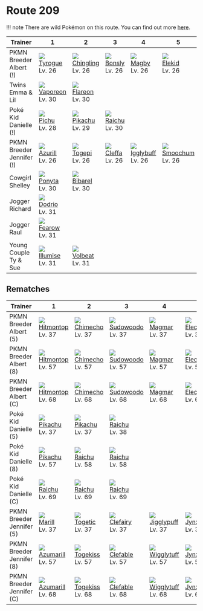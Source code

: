 # Route 209

!!! note
    There are wild Pokémon on this route. You can find out more [here](../../wild_pokemon/route_209/).


Trainer                   | 1                                | 2                                 | 3                              | 4                                 | 5                                | 6
---                       | ---                              | ---                               | ---                            | ---                               | ---                              | ---
PKMN Breeder Albert (!)   | ![][236]<br>[Tyrogue]<br>Lv. 26  | ![][433]<br>[Chingling]<br>Lv. 26 | ![][438]<br>[Bonsly]<br>Lv. 26 | ![][240]<br>[Magby]<br>Lv. 26     | ![][239]<br>[Elekid]<br>Lv. 26   | ![][439]<br>[Mime Jr.]<br>Lv. 26
Twins Emma & Lil          | ![][134]<br>[Vaporeon]<br>Lv. 30 | ![][136]<br>[Flareon]<br>Lv. 30   | &nbsp;                         | &nbsp;                            | &nbsp;                           | &nbsp;
Poké Kid Danielle (!)     | ![][172]<br>[Pichu]<br>Lv. 28    | ![][025]<br>[Pikachu]<br>Lv. 29   | ![][026]<br>[Raichu]<br>Lv. 30 | &nbsp;                            | &nbsp;                           | &nbsp;
PKMN Breeder Jennifer (!) | ![][298]<br>[Azurill]<br>Lv. 26  | ![][175]<br>[Togepi]<br>Lv. 26    | ![][173]<br>[Cleffa]<br>Lv. 26 | ![][174]<br>[Igglybuff]<br>Lv. 26 | ![][238]<br>[Smoochum]<br>Lv. 26 | ![][406]<br>[Budew]<br>Lv. 26
Cowgirl Shelley           | ![][077]<br>[Ponyta]<br>Lv. 30   | ![][400]<br>[Bibarel]<br>Lv. 30   | &nbsp;                         | &nbsp;                            | &nbsp;                           | &nbsp;
Jogger Richard            | ![][085]<br>[Dodrio]<br>Lv. 31   | &nbsp;                            | &nbsp;                         | &nbsp;                            | &nbsp;                           | &nbsp;
Jogger Raul               | ![][022]<br>[Fearow]<br>Lv. 31   | &nbsp;                            | &nbsp;                         | &nbsp;                            | &nbsp;                           | &nbsp;
Young Couple Ty & Sue     | ![][314]<br>[Illumise]<br>Lv. 31 | ![][313]<br>[Volbeat]<br>Lv. 31   | &nbsp;                         | &nbsp;                            | &nbsp;                           | &nbsp;

## Rematches

Trainer                   | 1                                 | 2                                | 3                                 | 4                                  | 5                                  | 6
---                       | ---                               | ---                              | ---                               | ---                                | ---                                | ---
PKMN Breeder Albert (5)   | ![][237]<br>[Hitmontop]<br>Lv. 37 | ![][358]<br>[Chimecho]<br>Lv. 37 | ![][185]<br>[Sudowoodo]<br>Lv. 37 | ![][126]<br>[Magmar]<br>Lv. 37     | ![][125]<br>[Electabuzz]<br>Lv. 37 | ![][122]<br>[Mr. Mime]<br>Lv. 37
PKMN Breeder Albert (8)   | ![][237]<br>[Hitmontop]<br>Lv. 57 | ![][358]<br>[Chimecho]<br>Lv. 57 | ![][185]<br>[Sudowoodo]<br>Lv. 57 | ![][126]<br>[Magmar]<br>Lv. 57     | ![][125]<br>[Electabuzz]<br>Lv. 57 | ![][122]<br>[Mr. Mime]<br>Lv. 57
PKMN Breeder Albert (C)   | ![][237]<br>[Hitmontop]<br>Lv. 68 | ![][358]<br>[Chimecho]<br>Lv. 68 | ![][185]<br>[Sudowoodo]<br>Lv. 68 | ![][126]<br>[Magmar]<br>Lv. 68     | ![][125]<br>[Electabuzz]<br>Lv. 68 | ![][122]<br>[Mr. Mime]<br>Lv. 68
Poké Kid Danielle (5)     | ![][025]<br>[Pikachu]<br>Lv. 37   | ![][025]<br>[Pikachu]<br>Lv. 37  | ![][026]<br>[Raichu]<br>Lv. 38    | &nbsp;                             | &nbsp;                             | &nbsp;
Poké Kid Danielle (8)     | ![][025]<br>[Pikachu]<br>Lv. 57   | ![][026]<br>[Raichu]<br>Lv. 58   | ![][026]<br>[Raichu]<br>Lv. 58    | &nbsp;                             | &nbsp;                             | &nbsp;
Poké Kid Danielle (C)     | ![][026]<br>[Raichu]<br>Lv. 69    | ![][026]<br>[Raichu]<br>Lv. 69   | ![][026]<br>[Raichu]<br>Lv. 69    | &nbsp;                             | &nbsp;                             | &nbsp;
PKMN Breeder Jennifer (5) | ![][183]<br>[Marill]<br>Lv. 37    | ![][176]<br>[Togetic]<br>Lv. 37  | ![][035]<br>[Clefairy]<br>Lv. 37  | ![][039]<br>[Jigglypuff]<br>Lv. 37 | ![][124]<br>[Jynx]<br>Lv. 37       | ![][315]<br>[Roselia]<br>Lv. 37
PKMN Breeder Jennifer (8) | ![][184]<br>[Azumarill]<br>Lv. 57 | ![][468]<br>[Togekiss]<br>Lv. 57 | ![][036]<br>[Clefable]<br>Lv. 57  | ![][040]<br>[Wigglytuff]<br>Lv. 57 | ![][124]<br>[Jynx]<br>Lv. 57       | ![][407]<br>[Roserade]<br>Lv. 57
PKMN Breeder Jennifer (C) | ![][184]<br>[Azumarill]<br>Lv. 68 | ![][468]<br>[Togekiss]<br>Lv. 68 | ![][036]<br>[Clefable]<br>Lv. 68  | ![][040]<br>[Wigglytuff]<br>Lv. 68 | ![][124]<br>[Jynx]<br>Lv. 68       | ![][407]<br>[Roserade]<br>Lv. 68

[Fearow]: ../../pokemon_changes/022/
[Pikachu]: ../../pokemon_changes/025/
[Raichu]: ../../pokemon_changes/026/
[Clefairy]: ../../pokemon_changes/035/
[Clefable]: ../../pokemon_changes/036/
[Jigglypuff]: ../../pokemon_changes/039/
[Wigglytuff]: ../../pokemon_changes/040/
[Ponyta]: ../../pokemon_changes/077/
[Dodrio]: ../../pokemon_changes/085/
[Mr. Mime]: ../../pokemon_changes/122/
[Jynx]: ../../pokemon_changes/124/
[Electabuzz]: ../../pokemon_changes/125/
[Magmar]: ../../pokemon_changes/126/
[Vaporeon]: ../../pokemon_changes/134/
[Flareon]: ../../pokemon_changes/136/
[Pichu]: ../../pokemon_changes/172/
[Cleffa]: ../../pokemon_changes/173/
[Igglybuff]: ../../pokemon_changes/174/
[Togepi]: ../../pokemon_changes/175/
[Togetic]: ../../pokemon_changes/176/
[Marill]: ../../pokemon_changes/183/
[Azumarill]: ../../pokemon_changes/184/
[Sudowoodo]: ../../pokemon_changes/185/
[Tyrogue]: ../../pokemon_changes/236/
[Hitmontop]: ../../pokemon_changes/237/
[Smoochum]: ../../pokemon_changes/238/
[Elekid]: ../../pokemon_changes/239/
[Magby]: ../../pokemon_changes/240/
[Azurill]: ../../pokemon_changes/298/
[Volbeat]: ../../pokemon_changes/313/
[Illumise]: ../../pokemon_changes/314/
[Roselia]: ../../pokemon_changes/315/
[Chimecho]: ../../pokemon_changes/358/
[Bibarel]: ../../pokemon_changes/400/
[Budew]: ../../pokemon_changes/406/
[Roserade]: ../../pokemon_changes/407/
[Chingling]: ../../pokemon_changes/433/
[Bonsly]: ../../pokemon_changes/438/
[Mime Jr.]: ../../pokemon_changes/439/
[Togekiss]: ../../pokemon_changes/468/
[022]: ../img/pokemon/022.png
[025]: ../img/pokemon/025.png
[026]: ../img/pokemon/026.png
[035]: ../img/pokemon/035.png
[036]: ../img/pokemon/036.png
[039]: ../img/pokemon/039.png
[040]: ../img/pokemon/040.png
[077]: ../img/pokemon/077.png
[085]: ../img/pokemon/085.png
[122]: ../img/pokemon/122.png
[124]: ../img/pokemon/124.png
[125]: ../img/pokemon/125.png
[126]: ../img/pokemon/126.png
[134]: ../img/pokemon/134.png
[136]: ../img/pokemon/136.png
[172]: ../img/pokemon/172.png
[173]: ../img/pokemon/173.png
[174]: ../img/pokemon/174.png
[175]: ../img/pokemon/175.png
[176]: ../img/pokemon/176.png
[183]: ../img/pokemon/183.png
[184]: ../img/pokemon/184.png
[185]: ../img/pokemon/185.png
[236]: ../img/pokemon/236.png
[237]: ../img/pokemon/237.png
[238]: ../img/pokemon/238.png
[239]: ../img/pokemon/239.png
[240]: ../img/pokemon/240.png
[298]: ../img/pokemon/298.png
[313]: ../img/pokemon/313.png
[314]: ../img/pokemon/314.png
[315]: ../img/pokemon/315.png
[358]: ../img/pokemon/358.png
[400]: ../img/pokemon/400.png
[406]: ../img/pokemon/406.png
[407]: ../img/pokemon/407.png
[433]: ../img/pokemon/433.png
[438]: ../img/pokemon/438.png
[439]: ../img/pokemon/439.png
[468]: ../img/pokemon/468.png
